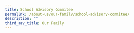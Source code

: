 ```yaml
---
title: School Advisory Commitee
permalink: /about-us/our-family/school-advisory-commitee/
description: ""
third_nav_title: Our Family
---
```

